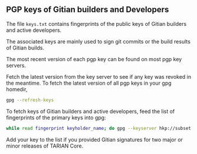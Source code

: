 ## PGP keys of Gitian builders and Developers

The file `keys.txt` contains fingerprints of the public keys of Gitian builders
and active developers.

The associated keys are mainly used to sign git commits or the build results
of Gitian builds.

The most recent version of each pgp key can be found on most pgp key servers.

Fetch the latest version from the key server to see if any key was revoked in
the meantime.
To fetch the latest version of all pgp keys in your gpg homedir,

```sh
gpg --refresh-keys
```

To fetch keys of Gitian builders and active developers, feed the list of
fingerprints of the primary keys into gpg:

```sh
while read fingerprint keyholder_name; do gpg --keyserver hkp://subset.pool.sks-keyservers.net --recv-keys ${fingerprint}; done < ./keys.txt
```

Add your key to the list if you provided Gitian signatures for two major or
minor releases of TARIAN Core.
